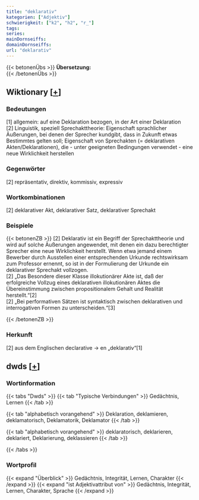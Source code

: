 ```yaml
---
title: "deklarativ"
kategorien: ["Adjektiv"]
schwierigkeit: ["k2", "h2", "r_"]
tags:
series:
mainDornseiffs:
domainDornseiffs:
url: "deklarativ"
---
```


{{< betonenÜbs >}}
**Übersetzung:**  
{{< /betonenÜbs >}}

## Wiktionary [[+](https://de.wiktionary.org/wiki/deklarativ)]

### Bedeutungen
[1] allgemein: auf eine Deklaration bezogen, in der Art einer Deklaration  
[2] Linguistik, speziell Sprechakttheorie: Eigenschaft sprachlicher Äußerungen, bei denen der Sprecher kundgibt, dass in Zukunft etwas Bestimmtes gelten soll; Eigenschaft von Sprechakten (= deklarativen Akten/Deklarationen), die - unter geeigneten Bedingungen verwendet - eine neue Wirklichkeit herstellen  

### Gegenwörter
[2] repräsentativ, direktiv, kommissiv, expressiv  

### Wortkombinationen
[2] deklarativer Akt, deklarativer Satz, deklarativer Sprechakt  

### Beispiele
{{< betonenZB >}}
[2] Deklarativ ist ein Begriff der Sprechakttheorie und wird auf solche Äußerungen angewendet, mit denen ein dazu berechtigter Sprecher eine neue Wirklichkeit herstellt. Wenn etwa jemand einem Bewerber durch Ausstellen einer entsprechenden Urkunde rechtswirksam zum Professor ernennt, so ist in der Formulierung der Urkunde ein deklarativer Sprechakt vollzogen.  
[2] „Das Besondere dieser Klasse illokutionärer Akte ist, daß der erfolgreiche Vollzug eines deklarativen illokutionären Aktes die Übereinstimmung zwischen propositionalem Gehalt und Realität herstellt.“[2]  
[2] „Bei performativen Sätzen ist syntaktisch zwischen deklarativen und interrogativen Formen zu unterscheiden.“[3]  

{{< /betonenZB >}}
### Herkunft
[2] aus dem Englischen declarative → en „deklarativ“[1]  



## dwds [[+](https://www.dwds.de/wb/deklarativ)]

### Wortinformation
{{< tabs "Dwds" >}}
{{< tab "Typische Verbindungen" >}}
Gedächtnis, Lernen
{{< /tab >}}

{{< tab "alphabetisch vorangehend" >}}
Deklaration, deklamieren, deklamatorisch, Deklamatorik, Deklamator
{{< /tab >}}

{{< tab "alphabetisch vorangehend" >}}
deklaratorisch, deklarieren, deklariert, Deklarierung, deklassieren
{{< /tab >}}

{{< /tabs >}}

### Wortprofil
{{< expand "Überblick" >}} Gedächtnis, Integrität, Lernen, Charakter {{< /expand >}}
{{< expand "ist Adjektivattribut von" >}} Gedächtnis, Integrität, Lernen, Charakter, Sprache {{< /expand >}}

